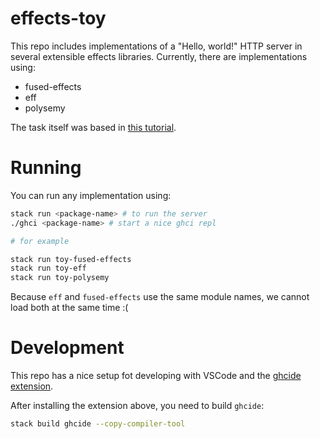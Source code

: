# effects-toy

This repo includes implementations of a "Hello, world!" HTTP server in several
extensible effects libraries. Currently, there are implementations using:

* fused-effects
* eff
* polysemy

The task itself was based in [this tutorial](https://blog.sumtypeofway.com/posts/serving-http-content-with-fused-effects.html).

# Running

You can run any implementation using:

```bash
stack run <package-name> # to run the server
./ghci <package-name> # start a nice ghci repl

# for example

stack run toy-fused-effects
stack run toy-eff
stack run toy-polysemy
```

Because `eff` and `fused-effects` use the same module names, we cannot load
both at the same time :(

# Development

This repo has a nice setup fot developing with VSCode and the
[ghcide extension](https://marketplace.visualstudio.com/items?itemName=DigitalAssetHoldingsLLC.ghcide).

After installing the extension above, you need to build `ghcide`:

```bash
stack build ghcide --copy-compiler-tool
```
